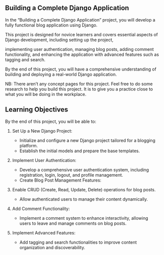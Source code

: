 ## Building a Complete Django Application

In the “Building a Complete Django Application” project, you will develop a fully functional blog application using Django. 

This project is designed for novice learners and covers essential aspects of Django development, including setting up the project, 

implementing user authentication, managing blog posts, adding comment functionality, and enhancing the application with advanced features such as tagging and search. 

By the end of this project, you will have a comprehensive understanding of building and deploying a real-world Django application.

NB: There aren’t any concept pages for this project. Feel free to do some research to help you build this project. It is to give you a practice close to what you will be doing in the workplace.


## Learning Objectives
By the end of this project, you will be able to:

1. Set Up a New Django Project:

   - Initialize and configure a new Django project tailored for a blogging platform.
   - Establish the initial models and prepare the base templates.

2. Implement User Authentication:

   - Develop a comprehensive user authentication system, including registration, login, logout, and profile management.
   - Create Blog Post Management Features:

3. Enable CRUD (Create, Read, Update, Delete) operations for blog posts.
    - Allow authenticated users to manage their content dynamically.

4. Add Comment Functionality:
    - Implement a comment system to enhance interactivity, allowing users to leave and manage comments on blog posts.

5. Implement Advanced Features:
   - Add tagging and search functionalities to improve content organization and discoverability.